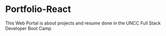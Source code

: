 # Portfolio-React
This Web Portal is about projects and resume done in the UNCC Full Stack Developer Boot Camp

